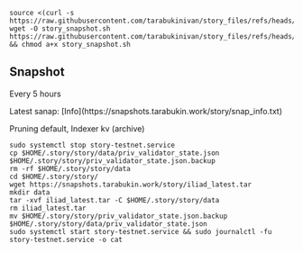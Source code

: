 ```
source <(curl -s https://raw.githubusercontent.com/tarabukinivan/story_files/refs/heads/main/story_snapshot.sh)
wget -O story_snapshot.sh https://raw.githubusercontent.com/tarabukinivan/story_files/refs/heads/main/story_snapshot.sh && chmod a+x story_snapshot.sh
```
<h2>Snapshot</h2>
<p>Every 5 hours</p>
<p>Latest sanap: [Info](https://snapshots.tarabukin.work/story/snap_info.txt)</p>
<p>Pruning	default, Indexer kv (archive)</p>

```
sudo systemctl stop story-testnet.service
cp $HOME/.story/story/data/priv_validator_state.json $HOME/.story/story/priv_validator_state.json.backup
rm -rf $HOME/.story/story/data
cd $HOME/.story/story/
wget https://snapshots.tarabukin.work/story/iliad_latest.tar
mkdir data
tar -xvf iliad_latest.tar -C $HOME/.story/story/data
rm iliad_latest.tar
mv $HOME/.story/story/priv_validator_state.json.backup $HOME/.story/story/data/priv_validator_state.json
sudo systemctl start story-testnet.service && sudo journalctl -fu story-testnet.service -o cat
```
